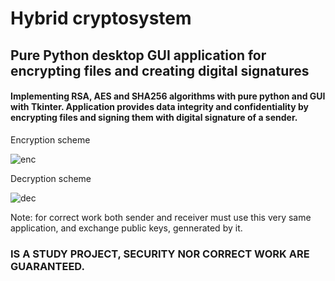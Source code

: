 # Hybrid cryptosystem
## Pure Python desktop GUI application for encrypting files and creating digital signatures
#### Implementing RSA, AES and SHA256 algorithms with pure python and GUI with Tkinter. Application provides data integrity and confidentiality by encrypting files and signing them with digital signature of a sender.

Encryption scheme

![enc](https://i.gyazo.com/4bb060f6e7d1c258701fa6432fc6a4f3.png)

Decryption scheme

![dec](https://i.gyazo.com/70ec0d40a5e5d1145603b73ea568d004.png)

Note: for correct work both sender and receiver must use this very same application, and exchange public keys, gennerated by it.
### IS A STUDY PROJECT, SECURITY NOR CORRECT WORK ARE GUARANTEED.
